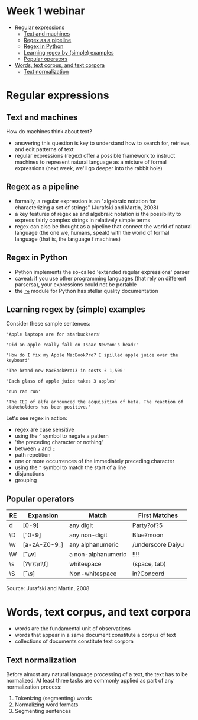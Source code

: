 Week 1 webinar
==============

<!-- vim-markdown-toc GFM -->

* [Regular expressions](#regular-expressions)
    * [Text and machines](#text-and-machines)
    * [Regex as a pipeline](#regex-as-a-pipeline)
    * [Regex in Python](#regex-in-python)
    * [Learning regex by (simple) examples](#learning-regex-by-simple-examples)
    * [Popular operators](#popular-operators)
* [Words, text corpus, and text corpora](#words-text-corpus-and-text-corpora)
    * [Text normalization](#text-normalization)

<!-- vim-markdown-toc -->


Regular expressions
===================

Text and machines
-----------------

How do machines think about text?

+ answering this question is key to understand how to search for, retrieve, and
    edit patterns of text
+ regular expressions (regex) offer a possible framework to instruct machines to
    represent natural language as a mixture of formal expressions (next week,
    we'll go deeper into the rabbit hole)


Regex as a pipeline
-------------------

+ formally, a regular expression is an "algebraic notation for characterizing a
    set of strings" (Jurafski and Martin, 2008)
+ a key features of regex as and algebraic notation is the possibility to
    express fairly complex strings in relatively simple terms
+ regex can also be thought as a pipeline that connect the world of natural
    language (the one we, humans, speak) with the world of formal language (that
    is, the language f machines)

Regex in Python
---------------

+ Python implements the so-called 'extended regular expressions' parser
+ caveat: if you use other programming languages (that rely on different 
    parsersa), your expressions could not be portable
+ the [`re`](https://docs.python.org/3/library/re.html) module for Python 
    has stellar quality documentation

Learning regex by (simple) examples
-----------------------------------

Consider these sample sentences:

```{bash}
'Apple laptops are for starbucksers'

'Did an apple really fall on Isaac Newton's head?'

'How do I fix my Apple MacBookPro? I spilled apple juice over the keyboard'

'The brand-new MacBookPro13-in costs £ 1,500'

'Each glass of apple juice takes 3 apples'

'run ran run'

'The CEO of alfa announced the acquisition of beta. The reaction of
stakeholders has been positive.'
```
Let's see regex in action:

+ regex are case sensitive
+ using the `^` symbol to negate a pattern
+ 'the preceding character or nothing'
+ between `a` and `c`
+ path repetition
+ one or more occurrences of the immediately preceding character
+ using the `^` symbol to match the start of a line
+ disjunctions 
+ grouping

Popular operators
-----------------

| RE | Expansion    | Match              | First Matches     |
|----|--------------|--------------------|-------------------|
| d  | [0-9]        | any digit          | Party?of?5        |
| \D | [ˆ0-9]       | any non-digit      | Blue?moon         |
| \w | [a-zA-Z0-9_] | any alphanumeric   | /underscore Daiyu |
| \W | [ˆ\w]        | a non-alphanumeric | !!!!              |
| \s | [?\r\t\n\f]  | whitespace         | (space, tab)      |
| \S | [ˆ\s]        | Non-whitespace     | in?Concord        |

Source: Jurafski and Martin, 2008

Words, text corpus, and text corpora
====================================

+ words are the fundamental unit of observations
+ words that appear in a same document constitute a corpus of text
+ collections of documents constitute text corpora

Text normalization
------------------

Before almost any natural language processing of a text, the text has to be
normalized. At least three tasks are commonly applied as part of any
normalization process:

1. Tokenizing (segmenting) words 
2. Normalizing word formats 
3. Segmenting sentences
